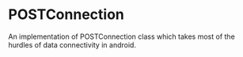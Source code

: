 # POSTConnection
An implementation of POSTConnection class which takes most of the hurdles of data connectivity in android.
